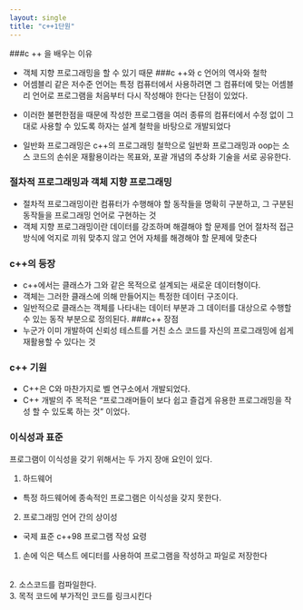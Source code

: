 ```yaml
---
layout: single
title: "c++1단원"
---
```

###c ++ 을 배우는 이유 
  + 객체 지향 프로그래밍을 할 수 있기 때문
###c ++와 c 언어의 역사와 철학
  + 어셈블리 같은 저수준 언어는 특정 컴퓨터에서 사용하려면 그 컴퓨터에 맞는 어셈블리 언어로 프로그램을 처음부터 다시 작성해야 한다는 단점이 있었다.
 - 이러한 불편한점을 때문에 작성한 프로그램을 여러 종류의 컴퓨터에서 수정 없이 그대로 사용할 수 있도록 하자는 설계 철학을 바탕으로 개발되었다
+ 일반화 프로그래밍은 c++의 프로그래밍 철학으로 일반화 프로그래밍과 oop는 소스 코드의 손쉬운 재활용이라는 목표와, 포괄 개념의 추상화 기술을 서로 공유한다.
 	
### 절차적 프로그래밍과 객체 지향 프로그래밍
+	절차적 프로그래밍이란 컴퓨터가 수행해야 할 동작들을 명확히 구분하고, 그 구분된 동작들을 프로그래밍 언어로 구현하는 것
+	객체 지향 프로그래밍이란 데이터를 강조하며 해결해야 할 문제를 언어 절차적 접근 방식에 억지로 끼워 맞추지 않고 언어 자체를 해경해야 할 문제에 맞춘다
### c++의 등장
+	c++에서는 클래스가 그와 같은 목적으로 설계되는 새로운 데이터형이다.
+	객체는 그러한 클래스에 의해 만들어지는 특정한 데이터 구조이다.
+	일반적으로 클래스는 객체를 나타내는 데이터 부분과 그 데이터를 대상으로 수행할 수 있는 동작 부분으로 정의된다.
###c++ 장점
+	누군가 이미 개발하여 신뢰성 테스트를 거친 소스 코드를 자신의 프로그래밍에 쉽게 재활용할 수 있다는 것
### c++ 기원 
+	C++은 C와 마찬가지로 벨 연구소에서 개발되었다. 
+	C++ 개발의 주 목적은 “프로그래머들이 보다 쉽고 즐겁게 유용한 프로그래밍을 작성 할 수 있도록 하는 것” 이었다.	 


### 이식성과 표준
프로그램이 이식성을 갖기 위해서는 두 가지 장애 요인이 있다.
1.	하드웨어
+ 특정 하드웨어에 종속적인 프로그램은 이식성을 갖지 못한다.
2.	프로그래밍 언어 간의 상이성
+ 국제 표준 c++98
프로그램 작성 요령

1. 손에 익은 텍스트 에디터를 사용하여 프로그램을 작성하고 파일로 저장한다
<br>
2. 소스코드를 컴파일한다.
<br>
3. 목적 코드에 부가적인 코드를 링크시킨다 
 


 

